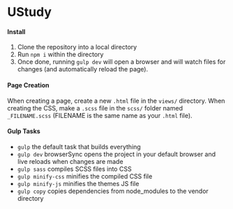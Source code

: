 # UStudy

#### Install
1. Clone the repository into a local directory
2. Run `npm i` within the directory
3. Once done, running `gulp dev` will open a browser and will watch files for changes (and automatically reload the page).

#### Page Creation
When creating a page, create a new `.html` file in the `views/` directory. When creating the CSS, make a `.scss` file in the `scss/` folder named `_FILENAME.scss` (FILENAME is the same name as your `.html` file).

#### Gulp Tasks

- `gulp` the default task that builds everything
- `gulp dev` browserSync opens the project in your default browser and live reloads when changes are made
- `gulp sass` compiles SCSS files into CSS
- `gulp minify-css` minifies the compiled CSS file
- `gulp minify-js` minifies the themes JS file
- `gulp copy` copies dependencies from node_modules to the vendor directory

